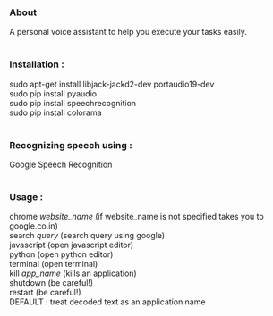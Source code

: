 <h3>About</h3>
A personal voice assistant to help you execute your tasks easily.<br>
<br>
<h3>Installation :</h3>
sudo apt-get install libjack-jackd2-dev portaudio19-dev<br>
sudo pip install pyaudio<br>
sudo pip install speechrecognition<br>
sudo pip install colorama<br>
<br>
<h3>Recognizing speech using :</h3>
Google Speech Recognition<br>
<br>
<h3>Usage :</h3>
chrome <i>website_name</i> (if website_name is not specified takes you to google.co.in)<br>
search <i>query</i> (search query using google)<br>
javascript (open javascript editor)<br>
python (open python editor)<br>
terminal (open terminal)<br>
kill <i>app_name</i> (kills an application)<br>
shutdown (be careful!)<br>
restart (be careful!)<br>
DEFAULT : treat decoded text as an application name<br>
